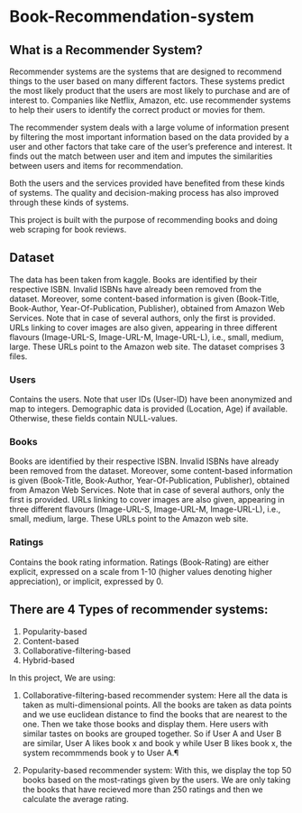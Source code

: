 # Book-Recommendation-system

## What is a Recommender System?
Recommender systems are the systems that are designed to recommend things to the user based on many different factors. These systems predict the most likely product that the users are most likely to purchase and are of interest to. Companies like Netflix, Amazon, etc. use recommender systems to help their users to identify the correct product or movies for them. 
 
The recommender system deals with a large volume of information present by filtering the most important information based on the data provided by a user and other factors that take care of the user’s preference and interest. It finds out the match between user and item and imputes the similarities between users and items for recommendation. 
 
Both the users and the services provided have benefited from these kinds of systems. The quality and decision-making process has also improved through these kinds of systems.

This project is built with the purpose of recommending books and doing web scraping for book reviews.

## Dataset
The data has been taken from kaggle.
Books are identified by their respective ISBN. Invalid ISBNs have already been removed from the dataset. Moreover, some content-based information is given (Book-Title, Book-Author, Year-Of-Publication, Publisher), obtained from Amazon Web Services. Note that in case of several authors, only the first is provided. URLs linking to cover images are also given, appearing in three different flavours (Image-URL-S, Image-URL-M, Image-URL-L), i.e., small, medium, large. These URLs point to the Amazon web site.
The dataset comprises 3 files.

### Users
Contains the users. Note that user IDs (User-ID) have been anonymized and map to integers. Demographic data is provided (Location, Age) if available. Otherwise, these fields contain NULL-values.

### Books
Books are identified by their respective ISBN. Invalid ISBNs have already been removed from the dataset. Moreover, some content-based information is given (Book-Title, Book-Author, Year-Of-Publication, Publisher), obtained from Amazon Web Services. Note that in case of several authors, only the first is provided. URLs linking to cover images are also given, appearing in three different flavours (Image-URL-S, Image-URL-M, Image-URL-L), i.e., small, medium, large. These URLs point to the Amazon web site.

### Ratings
Contains the book rating information. Ratings (Book-Rating) are either explicit, expressed on a scale from 1-10 (higher values denoting higher appreciation), or implicit, expressed by 0.

## There are 4 Types of recommender systems:
1. Popularity-based
2. Content-based
3. Collaborative-filtering-based
4. Hybrid-based

In this project, We are using:
1. Collaborative-filtering-based recommender system:
Here all the data is taken as multi-dimensional points.
All the books are taken as data points and we use euclidean distance to find the books that are nearest to the one. Then we take those books and display them.
Here users with similar tastes on books are grouped together. So if User A and User B are similar, User A likes book x and book y while User B likes book x, the system recommmends book y to User A.¶

2. Popularity-based recommender system:
With this, we display the top 50 books based on the most-ratings given by the users.
We are only taking the books that have recieved more than 250 ratings and then we calculate the average rating.



